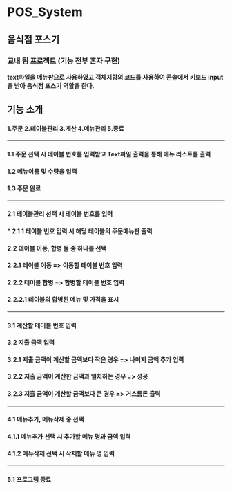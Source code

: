 # POS_System
## 음식점 포스기
### 교내 팀 프로젝트 (기능 전부 혼자 구현)
**text파일을 메뉴판으로 사용하였고 객체지향의 코드를 사용하여 콘솔에서 키보드 input을 받아 음식점 포스기 역할을 한다.**

## 기능 소개
#### 1.주문 2.테이블관리 3.계산 4.메뉴관리 5.종료 
--------------------------------------
#### 1.1 주문 선택 시 테이블 번호를 입력받고 Text파일 출력을 통해 메뉴 리스트를 출력
#### 1.2 메뉴이름 및 수량을 입력
#### 1.3 주문 완료
--------------------------------------
#### 2.1 테이블관리 선택 시 테이블 번호를 입력
#### * 2.1.1 테이블 번호 입력 시 해당 테이블의 주문메뉴판 출력
#### 2.2 테이블 이동, 합병 둘 중 하나를 선택
#### 2.2.1 테이블 이동 => 이동할 테이블 번호 입력
#### 2.2.2 테이블 합병 => 합병할 테이블 번호 입력
#### 2.2.2.1 테이블의 합병된 메뉴 및 가격을 표시
--------------------------------------
#### 3.1 계산할 테이블 번호 입력
#### 3.2 지출 금액 입력
#### 3.2.1 지출 금액이 계산할 금액보다 작은 경우 => 나머지 금액 추가 입력
#### 3.2.2 지출 금액이 계산한 금액과 일치하는 경우 => 성공
#### 3.2.3 지출 금액이 계산할 금액보다 큰 경우 => 거스름돈 출력
------------------------------------
#### 4.1 메뉴추가, 메뉴삭제 중 선택
#### 4.1.1 메뉴추가 선택 시 추가할 메뉴 명과 금액 입력
#### 4.1.2 메뉴삭제 선택 시 삭제할 메뉴 명 입력
-------------------------------------
#### 5.1 프로그램 종료
